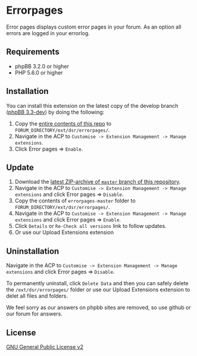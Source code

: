 Errorpages
===========

Error pages displays custom error pages in your forum. As an option all errors are logged in your errorlog.

## Requirements
* phpBB 3.2.0 or higher
* PHP 5.6.0 or higher

## Installation
You can install this extension on the latest copy of the develop branch ([phpBB 3.3-dev](https://github.com/phpbb/phpbb3)) by doing the following:

1. Copy the [entire contents of this repo](https://github.com/xchwarze/errorpages-phpbb/archive/master.zip) to `FORUM_DIRECTORY/ext/dsr/errorpages/`.
2. Navigate in the ACP to `Customise -> Extension Management -> Manage extensions`.
3. Click Error pages => `Enable`.

## Update
1. Download the [latest ZIP-archive of `master` branch of this repository](https://github.com/xchwarze/errorpages-phpbb/archive/master.zip).
2. Navigate in the ACP to `Customise -> Extension Management -> Manage extensions` and click Error pages => `Disable`.
3. Copy the contents of `errorpages-master` folder to `FORUM_DIRECTORY/ext/dsr/errorpages/`.
4. Navigate in the ACP to `Customise -> Extension Management -> Manage extensions` and click Error pages => `Enable`.
5. Click `Details` or `Re-Check all versions` link to follow updates.
6. Or use our Upload Extensions extension

## Uninstallation
Navigate in the ACP to `Customise -> Extension Management -> Manage extensions` and click Error pages => `Disable`.

To permanently uninstall, click `Delete Data` and then you can safely delete the `/ext/dsr/errorpages/` folder or use our Upload Extensions extension to delet all files and folders.

We feel sorry as our answers on phpbb sites are removed, so use github or our forum for answers.

## License
[GNU General Public License v2](http://opensource.org/licenses/GPL-2.0)

